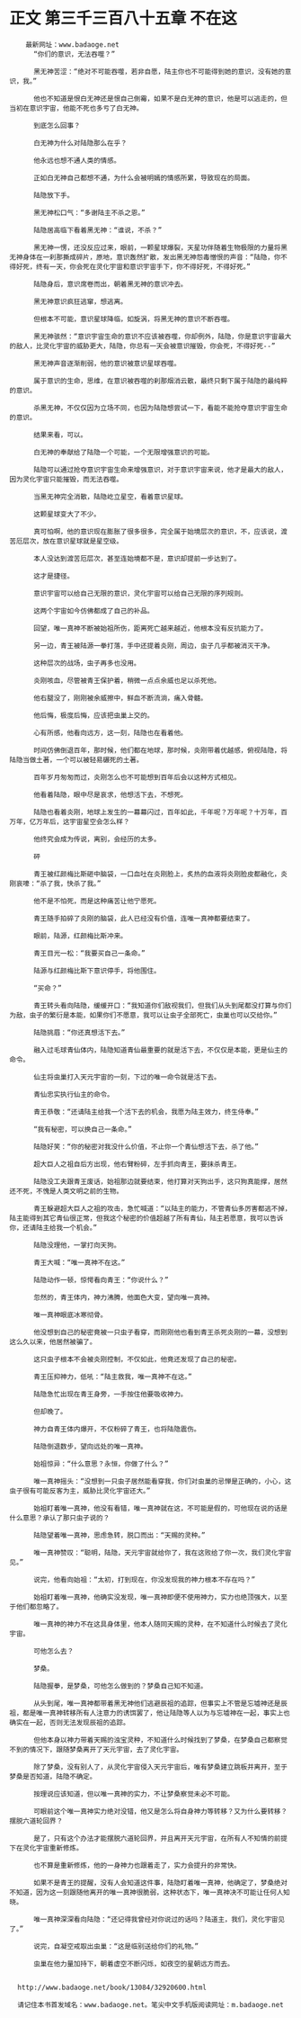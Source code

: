 # 正文 第三千三百八十五章 不在这
        最新网址：www.badaoge.net
          “你们的意识，无法吞噬？”
      
          黑无神苦涩：“绝对不可能吞噬，若非自愿，陆主你也不可能得到她的意识，没有她的意识，我。”
      
          他也不知道是恨白无神还是恨自己倒霉，如果不是白无神的意识，他是可以逃走的，但当初在意识宇宙，他能不死也多亏了白无神。
      
          到底怎么回事？
      
          白无神为什么对陆隐那么在乎？
      
          他永远也想不通人类的情感。
      
          正如白无神自己都想不通，为什么会被明嫣的情感所累，导致现在的局面。
      
          陆隐放下手。
      
          黑无神松口气：“多谢陆主不杀之恩。”
      
          陆隐居高临下看着黑无神：“谁说，不杀？”
      
          黑无神一愣，还没反应过来，眼前，一颗星球爆裂，天星功伴随着生物极限的力量将黑无神身体在一刹那撕成碎片，原地，意识轰然扩散，发出黑无神怨毒憎恨的声音：“陆隐，你不得好死，终有一天，你会死在灵化宇宙和意识宇宙手下，你不得好死，不得好死。”
      
          陆隐身后，意识席卷而出，朝着黑无神的意识冲去。
      
          黑无神意识疯狂逃窜，想逃离。
      
          但根本不可能，意识星球降临，如旋涡，将黑无神的意识不断吞噬。
      
          黑无神骇然：“意识宇宙生命的意识不应该被吞噬，你却例外，陆隐，你是意识宇宙最大的敌人，比灵化宇宙的威胁更大，陆隐，你总有一天会被意识摧毁，你会死，不得好死--”
      
          黑无神声音逐渐削弱，他的意识被意识星球吞噬。
      
          属于意识的生命，思维，在意识被吞噬的刹那烟消云散，最终只剩下属于陆隐的最纯粹的意识。
      
          杀黑无神，不仅仅因为立场不同，也因为陆隐想尝试一下，看能不能抢夺意识宇宙生命的意识。
      
          结果来看，可以。
      
          白无神的奉献给了陆隐一个可能，一个无限增强意识的可能。
      
          陆隐可以通过抢夺意识宇宙生命来增强意识，对于意识宇宙来说，他才是最大的敌人，因为灵化宇宙只能摧毁，而无法吞噬。
      
          当黑无神完全消散，陆隐屹立星空，看着意识星球。
      
          这颗星球变大了不少。
      
          真可怕啊，他的意识现在膨胀了很多很多，完全属于始境层次的意识，不，应该说，渡苦厄层次，放在意识星球就是星空级。
      
          本人没达到渡苦厄层次，甚至连始境都不是，意识却提前一步达到了。
      
          这才是捷径。
      
          意识宇宙可以给自己无限的意识，灵化宇宙可以给自己无限的序列规则。
      
          这两个宇宙如今仿佛都成了自己的补品。
      
          回望，唯一真神不断被始祖所伤，距离死亡越来越近，他根本没有反抗能力了。
      
          另一边，青王被陆源一拳打落，手中还提着炎刚，周边，虫子几乎都被消灭干净。
      
          这种层次的战场，虫子再多也没用。
      
          炎刚咳血，尽管被青王保护着，稍微一点点余威也足以杀死他。
      
          他右腿没了，刚刚被余威擦中，鲜血不断流淌，痛入骨髓。
      
          他后悔，极度后悔，应该把虫巢上交的。
      
          心有所感，他看向远方，这一刻，陆隐也在看着他。
      
          时间仿佛倒退百年，那时候，他们都在地球，那时候，炎刚带着优越感，俯视陆隐，将陆隐当做土著，一个可以被轻易碾死的土著。
      
          百年岁月匆匆而过，炎刚怎么也不可能想到百年后会以这种方式相见。
      
          他看着陆隐，眼中尽是哀求，他想活下去，不想死。
      
          陆隐也看着炎刚，地球上发生的一幕幕闪过，百年如此，千年呢？万年呢？十万年，百万年，亿万年后，这宇宙星空会怎么样？
      
          他终究会成为传说，离别，会经历的太多。
      
          砰
      
          青王被红颜梅比斯砸中脑袋，一口血吐在炎刚脸上，炙热的血液将炎刚脸皮都融化，炎刚哀嚎：“杀了我，快杀了我。”
      
          他不是不怕死，而是这种痛苦让他宁愿死。
      
          青王随手拍碎了炎刚的脑袋，此人已经没有价值，连唯一真神都要结束了。
      
          眼前，陆源，红颜梅比斯冲来。
      
          青王目光一松：“我要买自己一条命。”
      
          陆源与红颜梅比斯下意识停手，将他围住。
      
          “买命？”
      
          青王转头看向陆隐，缓缓开口：“我知道你们敌视我们，但我们从头到尾都没打算与你们为敌，虫子的繁衍是本能，如果你们不愿意，我可以让虫子全部死亡，虫巢也可以交给你。”
      
          陆隐挑眉：“你还真想活下去。”
      
          融入过毛球青仙体内，陆隐知道青仙最重要的就是活下去，不仅仅是本能，更是仙主的命令。
      
          仙主将虫巢打入天元宇宙的一刻，下过的唯一命令就是活下去。
      
          青仙忠实执行仙主的命令。
      
          青王恭敬：“还请陆主给我一个活下去的机会，我愿为陆主效力，终生侍奉。”
      
          “我有秘密，可以换自己一条命。”
      
          陆隐好笑：“你的秘密对我没什么价值，不止你一个青仙想活下去，杀了他。”
      
          超大巨人之祖自后方出现，他右臂粉碎，左手抓向青王，要抹杀青王。
      
          陆隐没工夫跟青王废话，始祖那边就要结束，他打算对天狗出手，这只狗真能撑，居然还不死，不愧是人类文明之前的生物。
      
          青王躲避超大巨人之祖的攻击，急忙喊道：“以陆主的能力，不管青仙多厉害都逃不掉，陆主能得到其它青仙很正常，但我这个秘密的价值超越了所有青仙，陆主若愿意，我可以告诉你，还请陆主给我一个机会。”
      
          陆隐没理他，一掌打向天狗。
      
          青王大喊：“唯一真神不在这。”
      
          陆隐动作一顿，惊愕看向青王：“你说什么？”
      
          忽然的，青王体内，神力沸腾，他面色大变，望向唯一真神。
      
          唯一真神眼底冰寒彻骨。
      
          他没想到自己的秘密竟被一只虫子看穿，而刚刚他也看到青王杀死炎刚的一幕，没想到这么久以来，他居然被骗了。
      
          这只虫子根本不会被炎刚控制，不仅如此，他竟还发现了自己的秘密。
      
          青王压抑神力，低吼：“陆主救我，唯一真神不在这。”
      
          陆隐急忙出现在青王身旁，一手按住他要吸收神力。
      
          但却晚了。
      
          神力自青王体内爆开，不仅粉碎了青王，也将陆隐震伤。
      
          陆隐倒退数步，望向远处的唯一真神。
      
          始祖惊异：“什么意思？永恒，你做了什么？”
      
          唯一真神摇头：“没想到一只虫子居然能看穿我，你们对虫巢的忌惮是正确的，小心，这虫子很有可能反客为主，威胁比灵化宇宙还大。”
      
          始祖盯着唯一真神，他没有看错，唯一真神就在这，不可能是假的，可他现在说的话是什么意思？承认了那只虫子说的？
      
          陆隐望着唯一真神，思虑急转，脱口而出：“天赐的灵种。”
      
          唯一真神赞叹：“聪明，陆隐，天元宇宙就给你了，我在这败给了你一次，我们灵化宇宙见。”
      
          说完，他看向始祖：“太初，打到现在，你没发现我的神力根本不存在吗？”
      
          始祖盯着唯一真神，他确实没发现，唯一真神即便不使用神力，实力也绝顶强大，以至于他们都忽略了。
      
          唯一真神的神力不在这具身体里，他本人随同天赐的灵种，在不知道什么时候去了灵化宇宙。
      
          可他怎么去？
      
          梦桑。
      
          陆隐握拳，是梦桑，可他怎么做到的？梦桑自己知不知道。
      
          从头到尾，唯一真神都带着黑无神他们逃避辰祖的追踪，但事实上不管是忘墟神还是辰祖，都是唯一真神转移所有人注意力的诱饵罢了，他让陆隐等人以为与忘墟神在一起，事实上也确实在一起，否则无法发现辰祖的追踪。
      
          但他本身以神力带着天赐的浊宝灵种，不知道什么时候找到了梦桑，在梦桑自己都察觉不到的情况下，跟随梦桑离开了天元宇宙，去了灵化宇宙。
      
          除了梦桑，没有别人了，从灵化宇宙侵入天元宇宙后，唯有梦桑建立跳板并离开，至于梦桑是否知道，陆隐不确定。
      
          按理说应该知道，但以唯一真神的实力，不让梦桑察觉未必不可能。
      
          可眼前这个唯一真神实力绝对没错，他又是怎么将自身神力等转移？又为什么要转移？摆脱六道轮回界？
      
          是了，只有这个办法才能摆脱六道轮回界，并且离开天元宇宙，在所有人不知情的前提下在灵化宇宙重新修炼。
      
          也不算是重新修炼，他的一身神力也跟着走了，实力会提升的非常快。
      
          如果不是青王的提醒，没有人会知道这件事，陆隐盯着唯一真神，他确定了，梦桑绝对不知道，因为这一刻跟随他离开的唯一真神很脆弱，这种状态下，唯一真神决不可能让任何人知晓。
      
          唯一真神深深看向陆隐：“还记得我曾经对你说过的话吗？陆道主，我们，灵化宇宙见了。”
      
          说完，自凝空戒取出虫巢：“这是临别送给你们的礼物。”
      
          虫巢在他力量加持下，朝着虚空不断闪烁，如夜空的星朝远方而去。
      
      
      http://www.badaoge.net/book/13084/32920600.html
      
      请记住本书首发域名：www.badaoge.net。笔尖中文手机版阅读网址：m.badaoge.net